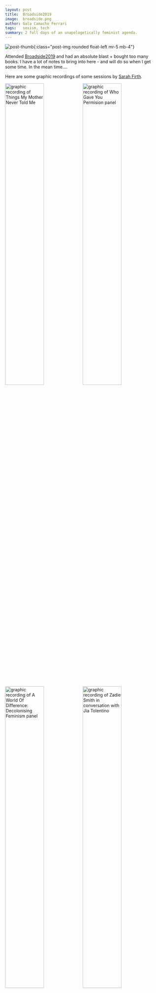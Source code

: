 ```yaml
---
layout: post
title:  Broadside2019
image:  broadside.png
author: Gala Camacho Ferrari
tags:   sexism, tech
summary: 2 full days of an unapologetically feminist agenda. 
---
```


![post-thumb]({{site.baseurl}}/assets/images/thoughts/broadside.png){:class="post-img rounded float-left mr-5 mb-4"}

Attended [Broadside2019](https://broadside.wheelercentre.com/watch) and had an absolute blast + bought too many books.
I have a lot of notes to bring into here - and will do so when I get some time. In the mean time....




Here are some graphic recordings of some sessions by [Sarah Firth](https://www.linkedin.com/posts/sarahthefirth_graphicrecording-broadside2019-feminism-activity-6599404422667874304-X0Vy). 

<!-- ![]({{site.baseurl}}/assets/images/thoughts/broadside/0.jpg) -->
<img src="{{site.baseurl}}/assets/images/thoughts/broadside/3.jpg"
     alt="graphic recording of Things My Mother Never Told Me"
     style="float: left; width: 50%;" />   

<img src="{{site.baseurl}}/assets/images/thoughts/broadside/0.jpg"
     alt="graphic recording of Who Gave You Permision panel"
     style="float: left; width: 50%;" />

<img src="{{site.baseurl}}/assets/images/thoughts/broadside/1.jpg"
     alt="graphic recording of A World Of Difference: Decolonising Feminism panel"
     style="float: left; width: 50%;" />

<img src="{{site.baseurl}}/assets/images/thoughts/broadside/2.jpg"
     alt="graphic recording of Zadie Smith in conversation with Jia Tolentino"
     style="float: left; width: 50%;" />

<img src="{{site.baseurl}}/assets/images/thoughts/broadside/4.jpg"
     alt="graphic recording of Helen Garner in conversation with Sarah Krasnostein"
     style="float: left; width: 50%;" />       